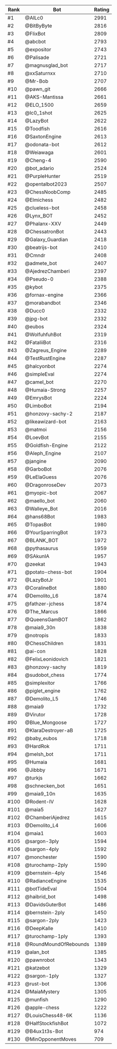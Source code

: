 Rank|Bot|Rating
---|---|---
#1|@AILc0|2991
#2|@BitByByte|2816
#3|@FlixBot|2809
#4|@abcbot|2793
#5|@expositor|2743
#6|@Palisade|2721
#7|@magnusglad_bot|2717
#8|@xxSaturnxx|2710
#9|@Mr-Bob|2707
#10|@pawn_git|2666
#11|@AKS-Mantissa|2661
#12|@ELO_1500|2659
#13|@lc0_1shot|2625
#14|@LazyBot|2622
#15|@Toodfish|2616
#16|@SaxtonEngine|2613
#17|@odonata-bot|2612
#18|@Weiawaga|2601
#19|@Cheng-4|2590
#20|@bot_adario|2524
#21|@PurpleHunter|2519
#22|@opentalbot2023|2507
#23|@ChessNoobComp|2485
#24|@Elmichess|2482
#25|@clueless-bot|2458
#26|@Lynx_BOT|2452
#27|@Phalanx-XXV|2449
#28|@ChessatronBot|2443
#29|@Galaxy_Guardian|2418
#30|@beatrijs-bot|2410
#31|@Cmndr|2408
#32|@admete_bot|2407
#33|@AjedrezChamberi|2397
#34|@Pseudo-0|2388
#35|@kybot|2375
#36|@fornax-engine|2366
#37|@morabandbot|2346
#38|@Ducc0|2332
#39|@jpg-bot|2332
#40|@eubos|2324
#41|@WolfuhfuhBot|2319
#42|@FataliiBot|2316
#43|@Zagreus_Engine|2289
#44|@TestRustEngine|2287
#45|@halcyonbot|2274
#46|@simpleEval|2274
#47|@camel_bot|2270
#48|@Humaia-Strong|2257
#49|@EmrysBot|2224
#50|@LimboBot|2194
#51|@honzovy-sachy-2|2187
#52|@likeawizard-bot|2163
#53|@matmoi|2156
#54|@LoevBot|2155
#55|@Goldfish-Engine|2122
#56|@Aleph_Engine|2107
#57|@jangine|2090
#58|@GarboBot|2076
#59|@LeElaGuess|2076
#60|@DragonroseDev|2073
#61|@myopic-bot|2067
#62|@maello_bot|2060
#63|@Walleye_Bot|2016
#64|@hans68Bot|1983
#65|@TopasBot|1980
#66|@YourSparringBot|1973
#67|@BLANK_BOT|1972
#68|@pythasaurus|1959
#69|@SAkunIA|1957
#70|@zeekat|1943
#71|@potato-chess-bot|1904
#72|@LazyBotJr|1901
#73|@CoralineBot|1880
#74|@Demolito_L6|1874
#75|@fathzer-jchess|1874
#76|@The_Marcus|1866
#77|@QueensGamBOT|1862
#78|@maia9_30n|1838
#79|@notropis|1833
#80|@ChessChildren|1831
#81|@ai-con|1828
#82|@FelixLeonidovich|1821
#83|@honzovy-sachy|1819
#84|@sudobot_chess|1774
#85|@simplexitor|1766
#86|@piglet_engine|1762
#87|@Demolito_L5|1746
#88|@maia9|1732
#89|@Virutor|1728
#90|@Blue_Mongoose|1727
#91|@KlaraDestroyer-aB|1725
#92|@baby_eubos|1718
#93|@HardRok|1711
#94|@melsh_bot|1711
#95|@Humaia|1681
#96|@Jibbby|1671
#97|@turkjs|1662
#98|@schnecken_bot|1651
#99|@maia9_10n|1635
#100|@Rodent-IV|1628
#101|@maia5|1627
#102|@ChamberiAjedrez|1615
#103|@Demolito_L4|1606
#104|@maia1|1603
#105|@sargon-3ply|1594
#106|@sargon-4ply|1592
#107|@monchester|1590
#108|@turochamp-2ply|1590
#109|@bernstein-4ply|1546
#110|@RadianceEngine|1535
#111|@botTideEval|1504
#112|@haibrid_bot|1498
#113|@DavidsGuterBot|1486
#114|@bernstein-2ply|1450
#115|@sargon-2ply|1423
#116|@DeepKalle|1410
#117|@turochamp-1ply|1393
#118|@RoundMoundOfRebounds|1389
#119|@alan_bot|1385
#120|@pawnrobot|1343
#121|@katzebot|1329
#122|@sargon-1ply|1327
#123|@rust-bot|1306
#124|@MaiaMystery|1305
#125|@munfish|1290
#126|@apple-chess|1222
#127|@LouisChess48-6K|1136
#128|@HalfStockfishBot|1072
#129|@B4ux1t3s-Bot|974
#130|@MinOpponentMoves|709
